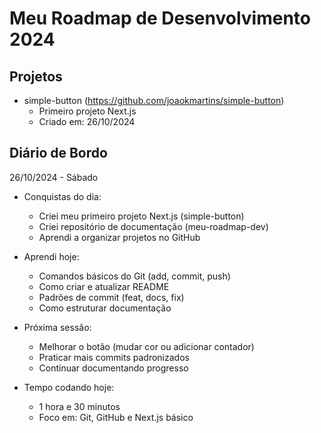 # Meu Roadmap de Desenvolvimento 2024

## Projetos
- simple-button (https://github.com/joaokmartins/simple-button)
  - Primeiro projeto Next.js
  - Criado em: 26/10/2024

## Diário de Bordo

26/10/2024 - Sábado
- Conquistas do dia:
  - Criei meu primeiro projeto Next.js (simple-button)
  - Criei repositório de documentação (meu-roadmap-dev)
  - Aprendi a organizar projetos no GitHub

- Aprendi hoje:
  - Comandos básicos do Git (add, commit, push)
  - Como criar e atualizar README
  - Padrões de commit (feat, docs, fix)
  - Como estruturar documentação

- Próxima sessão:
  - Melhorar o botão (mudar cor ou adicionar contador)
  - Praticar mais commits padronizados
  - Continuar documentando progresso

- Tempo codando hoje:
  - 1 hora e 30 minutos
  - Foco em: Git, GitHub e Next.js básico